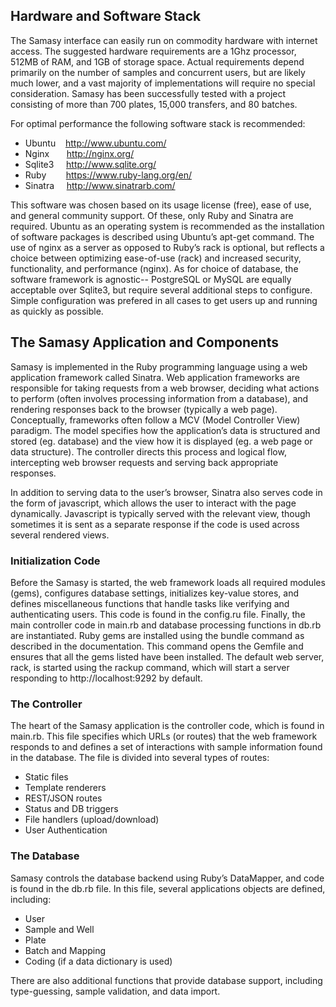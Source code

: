 ## Hardware and Software Stack

The Samasy interface can easily run on commodity hardware with internet access. The suggested hardware requirements are a 1Ghz processor, 512MB of RAM, and 1GB of storage space. Actual requirements depend primarily on the number of samples and concurrent users, but are likely much lower, and a vast majority of implementations will require no special consideration. Samasy has been successfully tested with a project consisting of more than 700 plates, 15,000 transfers, and 80 batches. 

For optimal performance the following software stack is recommended:

* Ubuntu&nbsp;&nbsp;&nbsp;&nbsp;http://www.ubuntu.com/
* Nginx&nbsp;&nbsp;&nbsp;&nbsp;&nbsp;&nbsp;&nbsp;http://nginx.org/  
* Sqlite3&nbsp;&nbsp;&nbsp;&nbsp;&nbsp;http://www.sqlite.org/  
* Ruby&nbsp;&nbsp;&nbsp;&nbsp;&nbsp;&nbsp;&nbsp;&nbsp;https://www.ruby-lang.org/en/  
* Sinatra&nbsp;&nbsp;&nbsp;&nbsp;&nbsp;http://www.sinatrarb.com/  

This software was chosen based on its usage license (free), ease of use, and general community support. Of these, only Ruby and Sinatra are required. Ubuntu as an operating system is recommended as the installation of software packages is described using Ubuntu’s apt-get command. The use of nginx as a server as opposed to Ruby’s rack is optional, but reflects a choice between optimizing ease-of-use (rack) and increased security, functionality, and performance (nginx). As for choice of database, the software framework is agnostic-- PostgreSQL or MySQL are equally acceptable over Sqlite3, but require several additional steps to configure. Simple configuration was prefered in all cases to get users up and running as quickly as possible. 


## The Samasy Application and Components

Samasy is implemented in the Ruby programming language using a web application framework called Sinatra. Web application frameworks are responsible for taking requests from a web browser, deciding what actions to perform (often involves processing information from a database), and rendering responses back to the browser (typically a web page). Conceptually, frameworks often follow a MCV (Model Controller View) paradigm. The model specifies how the application’s data is structured and stored (eg. database) and the view how it is displayed (eg. a web page or data structure). The controller directs this process and logical flow, intercepting web browser requests and serving back appropriate responses. 



In addition to serving data to the user’s browser, Sinatra also serves code in the form of javascript, which allows the user to interact with the page dynamically. Javascript is typically served with the relevant view, though sometimes it is sent as a separate response if the code is used across several rendered views. 

### Initialization Code

Before the Samasy is started, the web framework loads all required modules (gems), configures database settings, initializes key-value stores, and defines miscellaneous functions that handle tasks like verifying and authenticating users. This code is found in the config.ru file. Finally, the main controller code in main.rb and database processing functions in db.rb are instantiated. Ruby gems are installed using the bundle command as described in the documentation. This command opens the Gemfile and ensures that all the gems listed have been installed. The default web server, rack, is started using the rackup command, which will start a server responding to http://localhost:9292 by default.

### The Controller

The heart of the Samasy application is the controller code, which is found in main.rb. This file specifies which URLs (or routes) that the web framework responds to and defines a set of interactions with sample information found in the database. The file is divided into several types of routes:
*	Static files  
*	Template renderers  
*	REST/JSON routes  
*	Status and DB triggers  
*	File handlers (upload/download)  
*	User Authentication  

### The Database

Samasy controls the database backend using Ruby’s DataMapper, and code is found in the db.rb file. In this file, several applications objects are defined, including:
*	User  
*	Sample and Well  
* Plate  
*	Batch and Mapping  
*	Coding (if a data dictionary is used)  

There are also additional functions that provide database support, including type-guessing, sample validation, and data import. 
